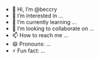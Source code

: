 - 👋 Hi, I’m @beccry
- 👀 I’m interested in ...
- 🌱 I’m currently learning ...
- 💞️ I’m looking to collaborate on ...
- 📫 How to reach me ...
- 😄 Pronouns: ...
- ⚡ Fun fact: ...

<!---
beccry/beccry is a ✨ special ✨ repository because its `README.md` (this file) appears on your GitHub profile.
You can click the Preview link to take a look at your changes.
--->
